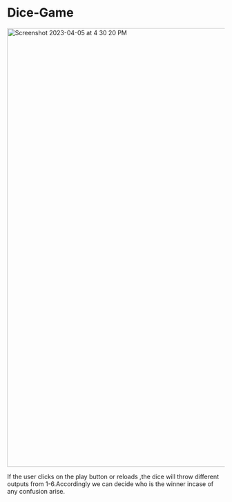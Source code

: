 # Dice-Game
<img width="1015" alt="Screenshot 2023-04-05 at 4 30 20 PM" src="https://user-images.githubusercontent.com/114898150/230061743-75b93ac5-fa51-4b40-b7e7-6b3c7c23cc2f.png">

If the user clicks on the play button or reloads ,the dice will throw different outputs from 1-6.Accordingly we can decide who is the winner incase of any confusion arise.
